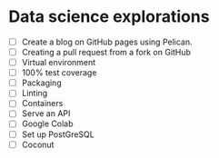 # Data science explorations

- [ ] Create a blog on GitHub pages using Pelican.
- [ ] Creating a pull request from a fork on GitHub
- [ ] Virtual environment
- [ ] 100% test coverage
- [ ] Packaging
- [ ] Linting
- [ ] Containers
- [ ] Serve an API
- [ ] Google Colab
- [ ] Set up PostGreSQL
- [ ] Coconut